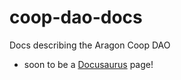 # coop-dao-docs

Docs describing the Aragon Coop DAO
- soon to be a [Docusaurus](https://docusaurus.io/en/) page! 
